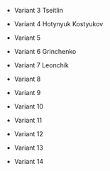 * Variant 3 Tseitlin

* Variant 4 Hotynyuk Kostyukov

* Variant 5 

* Variant 6 Grinchenko

* Variant 7 Leonchik

* Variant 8

* Variant 9

* Variant 10

* Variant 11

* Variant 12

* Variant 13

* Variant 14
